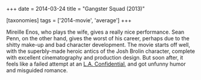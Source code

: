 +++
date = 2014-03-24
title = "Gangster Squad (2013)"

[taxonomies]
tags = ['2014-movie', 'average']
+++

Mireille Enos, who plays the wife, gives a really nice performance. Sean
Penn, on the other hand, gives the worst of his career, perhaps due to
the shitty make-up and bad character development. The movie starts off
well, with the superbly-made heroic antics of the Josh Brolin character,
complete with excellent cinematography and production design. But soon
after, it feels like a failed attempt at an [L.A. Confidential], and got
unfunny humor and misguided romance.

  [L.A. Confidential]: http://movies.tshepang.net/la-confidential-1997
